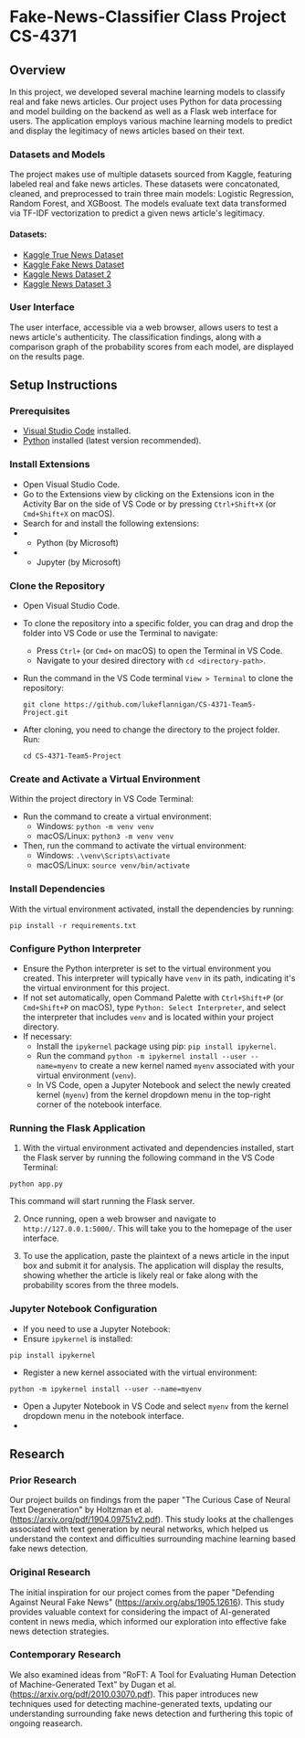 # Fake-News-Classifier Class Project CS-4371

## Overview
In this project, we developed several machine learning models to classify real and fake news articles.
Our project uses Python for data processing and model building on the backend as well as a Flask web interface for users. The application employs various machine learning models to predict and display the legitimacy of news articles based on their text.

### Datasets and Models
The project makes use of multiple datasets sourced from Kaggle, featuring labeled real and fake news articles. These datasets were concatonated, cleaned, and preprocessed to train three main models: Logistic Regression, Random Forest, and XGBoost. The models evaluate text data transformed via TF-IDF vectorization to predict a given news article's legitimacy.

#### Datasets:

- [Kaggle True News Dataset](https://www.kaggle.com/datasets/emineyetm/fake-news-detection-datasets)
- [Kaggle Fake News Dataset](https://www.kaggle.com/datasets/emineyetm/fake-news-detection-datasets)
- [Kaggle News Dataset 2](https://www.kaggle.com/c/fake-news/data?select=test.csv)
- [Kaggle News Dataset 3](https://www.kaggle.com/datasets/nopdev/real-and-fake-news-dataset)

### User Interface
The user interface, accessible via a web browser, allows users to test a news article's authenticity. The classification findings, along with a comparison graph of the probability scores from each model, are displayed on the results page.


## Setup Instructions

### Prerequisites

- [Visual Studio Code](https://code.visualstudio.com/download) installed.
- [Python](https://www.python.org/downloads/) installed (latest version recommended).

### Install Extensions
- Open Visual Studio Code.
- Go to the Extensions view by clicking on the Extensions icon in the Activity Bar on the side of VS Code or by pressing `Ctrl+Shift+X` (or `Cmd+Shift+X` on macOS).
- Search for and install the following extensions:
- - Python (by Microsoft)
- - Jupyter (by Microsoft)

### Clone the Repository

- Open Visual Studio Code.
- To clone the repository into a specific folder, you can drag and drop the folder into VS Code or use the Terminal to navigate:
  - Press `Ctrl+` (or `Cmd+` on macOS) to open the Terminal in VS Code.
  - Navigate to your desired directory with `cd <directory-path>`.
- Run the command in the VS Code terminal `View > Terminal` to clone the repository:
  ```
  git clone https://github.com/lukeflannigan/CS-4371-Team5-Project.git
  ```

- After cloning, you need to change the directory to the project folder. Run:
    ```
    cd CS-4371-Team5-Project
    ```
   
### Create and Activate a Virtual Environment

Within the project directory in VS Code Terminal:
- Run the command to create a virtual environment:
  - Windows: `python -m venv venv`
  - macOS/Linux: `python3 -m venv venv`
- Then, run the command to activate the virtual environment:
  - Windows: `.\venv\Scripts\activate`
  - macOS/Linux: `source venv/bin/activate`

### Install Dependencies

With the virtual environment activated, install the dependencies by running:
```
pip install -r requirements.txt
```

### Configure Python Interpreter

- Ensure the Python interpreter is set to the virtual environment you created. This interpreter will typically have `venv` in its path, indicating it's the virtual environment for this project.
- If not set automatically, open Command Palette with `Ctrl+Shift+P` (or `Cmd+Shift+P` on macOS), type `Python: Select Interpreter`, and select the interpreter that includes `venv` and is located within your project directory.
- If necessary:
  - Install the `ipykernel` package using pip: `pip install ipykernel`.
  - Run the command `python -m ipykernel install --user --name=myenv` to create a new kernel named `myenv` associated with your virtual environment (`venv`).
  - In VS Code, open a Jupyter Notebook and select the newly created kernel (`myenv`) from the kernel dropdown menu in the top-right corner of the notebook interface.

### Running the Flask Application

1. With the virtual environment activated and dependencies installed, start the Flask server by running the following command in the VS Code Terminal:
 ```
python app.py
 ```
 
This command will start running the Flask server.

2. Once running, open a web browser and navigate to `http://127.0.0.1:5000/`. This will take you to the homepage of the user interface.

3. To use the application, paste the plaintext of a news article in the input box and submit it for analysis. The application will display the results, showing whether the article is likely real or fake along with the probability scores from the three models.


### Jupyter Notebook Configuration

- If you need to use a Jupyter Notebook:
- Ensure `ipykernel` is installed:
 ```
 pip install ipykernel
 ```
- Register a new kernel associated with the virtual environment:
 ```
 python -m ipykernel install --user --name=myenv
 ```
- Open a Jupyter Notebook in VS Code and select `myenv` from the kernel dropdown menu in the notebook interface.
-

## Research

### Prior Research
Our project builds on findings from the paper "The Curious Case of Neural Text Degeneration" by Holtzman et al. (https://arxiv.org/pdf/1904.09751v2.pdf). This study looks at the challenges associated with text generation by neural networks, which helped us understand the context and difficulties surrounding machine learning based fake news detection.

### Original Research
The initial inspiration for our project comes from the paper "Defending Against Neural Fake News" (https://arxiv.org/abs/1905.12616). This study provides valuable context for considering the impact of AI-generated content in news media, which informed our exploration into effective fake news detection strategies.

### Contemporary Research
We also examined ideas from "RoFT: A Tool for Evaluating Human Detection of Machine-Generated Text" by Dugan et al. (https://arxiv.org/pdf/2010.03070.pdf). This paper introduces new techniques used for detecting machine-generated texts, updating our understanding surrounding fake news detection and furthering this topic of ongoing reasearch.
